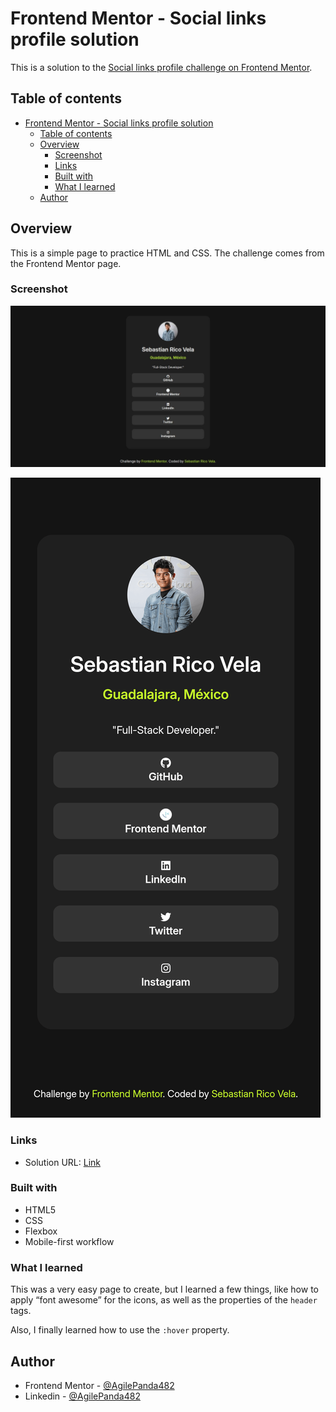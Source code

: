 # Frontend Mentor - Social links profile solution


This is a solution to the [Social links profile challenge on Frontend Mentor](https://www.frontendmentor.io/challenges/social-links-profile-UG32l9m6dQ). 

## Table of contents
- [Frontend Mentor - Social links profile solution](#frontend-mentor---social-links-profile-solution)
  - [Table of contents](#table-of-contents)
  - [Overview](#overview)
    - [Screenshot](#screenshot)
    - [Links](#links)
    - [Built with](#built-with)
    - [What I learned](#what-i-learned)
  - [Author](#author)

## Overview
This is a simple page to practice HTML and CSS. 
The challenge comes from the Frontend Mentor page. 

### Screenshot
![Normal Design](./screenshots/PC.jpg)

![Responsive Design](./screenshots/mobile.png)

### Links
- Solution URL: [Link](https://sociallinks-agilepanda482.netlify.app/)

### Built with
- HTML5
- CSS
- Flexbox
- Mobile-first workflow

### What I learned
This was a very easy page to create, but I learned a few things, like how to apply “font awesome” for the icons, as well as the properties of the ```header``` tags.

Also, I finally learned how to use the ```:hover``` property.

## Author
- Frontend Mentor - [@AgilePanda482](https://www.frontendmentor.io/profile/AgilePanda482)
- Linkedin - [@AgilePanda482](https://www.linkedin.com/in/AgilePanda482/)
